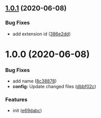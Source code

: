 ## [1.0.1](https://github.com/dword-design/werstreamtes-list-links/compare/v1.0.0...v1.0.1) (2020-06-08)


### Bug Fixes

* add extension id ([386e2dd](https://github.com/dword-design/werstreamtes-list-links/commit/386e2dd22ffc004152efd5b3582e09f21c32f6d7))

# 1.0.0 (2020-06-08)


### Bug Fixes

* add name ([8c38878](https://github.com/dword-design/werstreamtes-list-links/commit/8c3887809b3790cce41f1ca7fc8917313b62b4eb))
* **config:** Update changed files ([dbbf02c](https://github.com/dword-design/werstreamtes-list-links/commit/dbbf02c5b0c376a66dff94e14a546611fab0b669))


### Features

* init ([e69dabc](https://github.com/dword-design/werstreamtes-list-links/commit/e69dabcecdf4e486027cda7089e3e574ac11da40))

